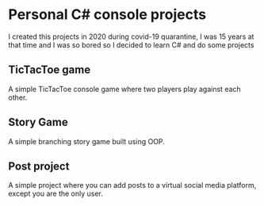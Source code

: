 # Personal C# console projects
I created this projects in 2020 during covid-19 quarantine, I was 15 years at that time and I was so bored so I decided to learn C# and do some projects

## TicTacToe game
A simple TicTacToe console game where two players play against each other.

## Story Game
A simple branching story game built using OOP.

## Post project
A simple project where you can add posts to a virtual social media platform, except you are the only user.
